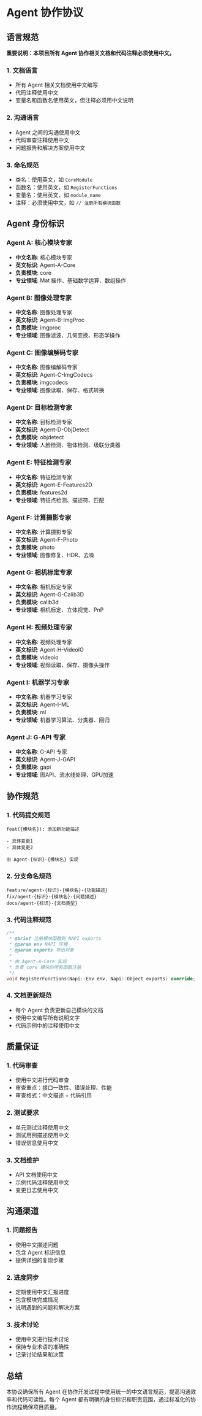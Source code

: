 # Agent 协作协议

## 语言规范

**重要说明：本项目所有 Agent 协作相关文档和代码注释必须使用中文。**

### 1. 文档语言
- 所有 Agent 相关文档使用中文编写
- 代码注释使用中文
- 变量名和函数名使用英文，但注释必须用中文说明

### 2. 沟通语言
- Agent 之间的沟通使用中文
- 代码审查注释使用中文
- 问题报告和解决方案使用中文

### 3. 命名规范
- 类名：使用英文，如 `CoreModule`
- 函数名：使用英文，如 `RegisterFunctions`
- 变量名：使用英文，如 `module_name`
- 注释：必须使用中文，如 `// 注册所有模块函数`

## Agent 身份标识

### Agent A: 核心模块专家
- **中文名称**: 核心模块专家
- **英文标识**: Agent-A-Core
- **负责模块**: core
- **专业领域**: Mat 操作、基础数学运算、数组操作

### Agent B: 图像处理专家
- **中文名称**: 图像处理专家
- **英文标识**: Agent-B-ImgProc
- **负责模块**: imgproc
- **专业领域**: 图像滤波、几何变换、形态学操作

### Agent C: 图像编解码专家
- **中文名称**: 图像编解码专家
- **英文标识**: Agent-C-ImgCodecs
- **负责模块**: imgcodecs
- **专业领域**: 图像读取、保存、格式转换

### Agent D: 目标检测专家
- **中文名称**: 目标检测专家
- **英文标识**: Agent-D-ObjDetect
- **负责模块**: objdetect
- **专业领域**: 人脸检测、物体检测、级联分类器

### Agent E: 特征检测专家
- **中文名称**: 特征检测专家
- **英文标识**: Agent-E-Features2D
- **负责模块**: features2d
- **专业领域**: 特征点检测、描述符、匹配

### Agent F: 计算摄影专家
- **中文名称**: 计算摄影专家
- **英文标识**: Agent-F-Photo
- **负责模块**: photo
- **专业领域**: 图像修复、HDR、去噪

### Agent G: 相机标定专家
- **中文名称**: 相机标定专家
- **英文标识**: Agent-G-Calib3D
- **负责模块**: calib3d
- **专业领域**: 相机标定、立体视觉、PnP

### Agent H: 视频处理专家
- **中文名称**: 视频处理专家
- **英文标识**: Agent-H-VideoIO
- **负责模块**: videoio
- **专业领域**: 视频读取、保存、摄像头操作

### Agent I: 机器学习专家
- **中文名称**: 机器学习专家
- **英文标识**: Agent-I-ML
- **负责模块**: ml
- **专业领域**: 机器学习算法、分类器、回归

### Agent J: G-API 专家
- **中文名称**: G-API 专家
- **英文标识**: Agent-J-GAPI
- **负责模块**: gapi
- **专业领域**: 图API、流水线处理、GPU加速

## 协作规范

### 1. 代码提交规范
```
feat({模块名}): 添加新功能描述

- 具体变更1
- 具体变更2

由 Agent-{标识}-{模块名} 实现
```

### 2. 分支命名规范
```
feature/agent-{标识}-{模块名}-{功能描述}
fix/agent-{标识}-{模块名}-{问题描述}
docs/agent-{标识}-{文档类型}
```

### 3. 代码注释规范
```cpp
/**
 * @brief 注册模块函数到 NAPI exports
 * @param env NAPI 环境
 * @param exports 导出对象
 * 
 * 由 Agent-A-Core 实现
 * 负责 core 模块的所有函数注册
 */
void RegisterFunctions(Napi::Env env, Napi::Object exports) override;
```

### 4. 文档更新规范
- 每个 Agent 负责更新自己模块的文档
- 使用中文编写所有说明文字
- 代码示例中的注释使用中文

## 质量保证

### 1. 代码审查
- 使用中文进行代码审查
- 审查重点：接口一致性、错误处理、性能
- 审查格式：中文描述 + 代码引用

### 2. 测试要求
- 单元测试注释使用中文
- 测试用例描述使用中文
- 错误信息使用中文

### 3. 文档维护
- API 文档使用中文
- 示例代码注释使用中文
- 变更日志使用中文

## 沟通渠道

### 1. 问题报告
- 使用中文描述问题
- 包含 Agent 标识信息
- 提供详细的复现步骤

### 2. 进度同步
- 定期使用中文汇报进度
- 包含模块完成情况
- 说明遇到的问题和解决方案

### 3. 技术讨论
- 使用中文进行技术讨论
- 保持专业术语的准确性
- 记录讨论结果和决策

## 总结

本协议确保所有 Agent 在协作开发过程中使用统一的中文语言规范，提高沟通效率和代码可读性。每个 Agent 都有明确的身份标识和职责范围，通过标准化的协作流程确保项目质量。
